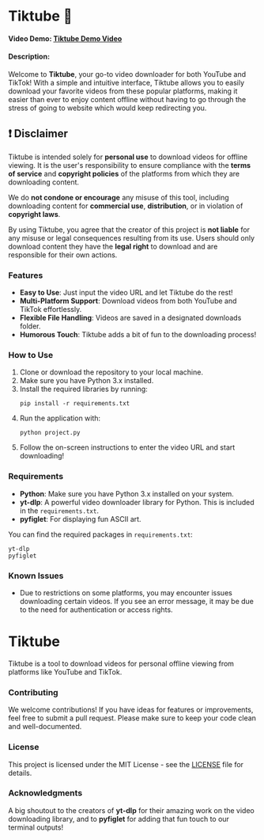
# Tiktube 🎥
#### Video Demo: [Tiktube Demo Video](https://youtu.be/8G7NL3cTdMU?si=GzOSb-sVJaSOcO0g)
#### Description:
Welcome to **Tiktube**, your go-to video downloader for both YouTube and TikTok! With a simple and intuitive interface, Tiktube allows you to easily download your favorite videos from these popular platforms, making it easier than ever to enjoy content offline without having to go through the stress of going to website which would keep redirecting you.

## ❗ **Disclaimer**

Tiktube is intended solely for **personal use** to download videos for offline viewing. It is the user's responsibility to ensure compliance with the **terms of service** and **copyright policies** of the platforms from which they are downloading content. 

We do **not condone or encourage** any misuse of this tool, including downloading content for **commercial use**, **distribution**, or in violation of **copyright laws**.

By using Tiktube, you agree that the creator of this project is **not liable** for any misuse or legal consequences resulting from its use. Users should only download content they have the **legal right** to download and are responsible for their own actions.

### Features
- **Easy to Use**: Just input the video URL and let Tiktube do the rest!
- **Multi-Platform Support**: Download videos from both YouTube and TikTok effortlessly.
- **Flexible File Handling**: Videos are saved in a designated downloads folder.
- **Humorous Touch**: Tiktube adds a bit of fun to the downloading process!

### How to Use
1. Clone or download the repository to your local machine.
2. Make sure you have Python 3.x installed.
3. Install the required libraries by running:
   ```
   pip install -r requirements.txt
   ```
4. Run the application with:
   ```
   python project.py
   ```
5. Follow the on-screen instructions to enter the video URL and start downloading!

### Requirements
- **Python**: Make sure you have Python 3.x installed on your system.
- **yt-dlp**: A powerful video downloader library for Python. This is included in the `requirements.txt`.
- **pyfiglet**: For displaying fun ASCII art.

You can find the required packages in `requirements.txt`:
```
yt-dlp
pyfiglet
```

### Known Issues
- Due to restrictions on some platforms, you may encounter issues downloading certain videos. If you see an error message, it may be due to the need for authentication or access rights.

# Tiktube

Tiktube is a tool to download videos for personal offline viewing from platforms like YouTube and TikTok.




### Contributing
We welcome contributions! If you have ideas for features or improvements, feel free to submit a pull request. Please make sure to keep your code clean and well-documented.

### License
This project is licensed under the MIT License - see the [LICENSE](LICENSE) file for details.

### Acknowledgments
A big shoutout to the creators of **yt-dlp** for their amazing work on the video downloading library, and to **pyfiglet** for adding that fun touch to our terminal outputs!


